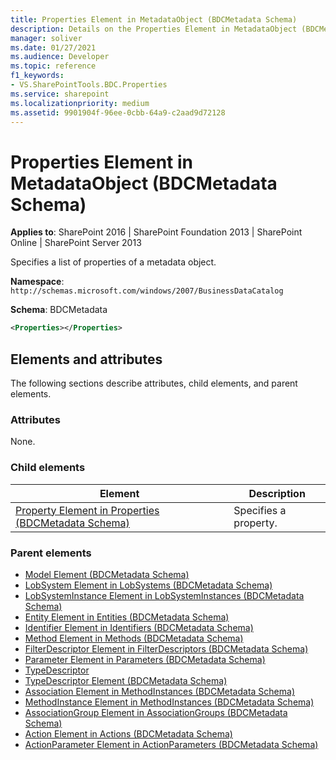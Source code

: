 ```yaml
---
title: Properties Element in MetadataObject (BDCMetadata Schema)
description: Details on the Properties Element in MetadataObject (BDCMetadata Schema)
manager: soliver
ms.date: 01/27/2021
ms.audience: Developer
ms.topic: reference
f1_keywords:
- VS.SharePointTools.BDC.Properties
ms.service: sharepoint
ms.localizationpriority: medium
ms.assetid: 9901904f-96ee-0cbb-64a9-c2aad9d72128
---
```


# Properties Element in MetadataObject (BDCMetadata Schema)

**Applies to**: SharePoint 2016 | SharePoint Foundation 2013 | SharePoint Online | SharePoint Server 2013

Specifies a list of properties of a metadata object.

**Namespace**: `http://schemas.microsoft.com/windows/2007/BusinessDataCatalog`

**Schema**: BDCMetadata

```XML
<Properties></Properties>
```

## Elements and attributes

The following sections describe attributes, child elements, and parent elements.

### Attributes

None.

### Child elements

|                                                   Element                                                   |      Description      |
| ----------------------------------------------------------------------------------------------------------- | --------------------- |
| [Property Element in Properties (BDCMetadata Schema)](property-element-in-properties-bdcmetadata-schema.md) | Specifies a property. |

### Parent elements

- [Model Element (BDCMetadata Schema)](model-element-bdcmetadata-schema.md)
- [LobSystem Element in LobSystems (BDCMetadata Schema)](lobsystem-element-in-lobsystems-bdcmetadata-schema.md)
- [LobSystemInstance Element in LobSystemInstances (BDCMetadata Schema)](lobsysteminstance-element-in-lobsysteminstances-bdcmetadata-schema.md)
- [Entity Element in Entities (BDCMetadata Schema)](entity-element-in-entities-bdcmetadata-schema.md)
- [Identifier Element in Identifiers (BDCMetadata Schema)](identifier-element-in-identifiers-bdcmetadata-schema.md)
- [Method Element in Methods (BDCMetadata Schema)](method-element-in-methods-bdcmetadata-schema.md)
- [FilterDescriptor Element in FilterDescriptors (BDCMetadata Schema)](filterdescriptor-element-in-filterdescriptors-bdcmetadata-schema.md)
- [Parameter Element in Parameters (BDCMetadata Schema)](parameter-element-in-parameters-bdcmetadata-schema.md)
- [TypeDescriptor](https://msdn.microsoft.com/library/30e38d7f-af18-20ec-45ab-0bece071ce67.aspx)
- [TypeDescriptor Element (BDCMetadata Schema)](typedescriptor-element-bdcmetadata-schema.md)
- [Association Element in MethodInstances (BDCMetadata Schema)](association-element-in-methodinstances-bdcmetadata-schema.md)
- [MethodInstance Element in MethodInstances (BDCMetadata Schema)](methodinstance-element-in-methodinstances-bdcmetadata-schema.md)
- [AssociationGroup Element in AssociationGroups (BDCMetadata Schema)](associationgroup-element-in-associationgroups-bdcmetadata-schema.md)
- [Action Element in Actions (BDCMetadata Schema)](action-element-in-actions-bdcmetadata-schema.md)
- [ActionParameter Element in ActionParameters (BDCMetadata Schema)](actionparameter-element-in-actionparameters-bdcmetadata-schema.md)
